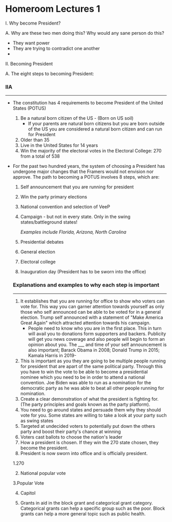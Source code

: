 # Homeroom Lectures 1

I. Why become President?

A. Why are these two men doing this? Why would any sane person do this?

- They want power
- They are trying to contradict one another
- 

II. Becoming President

A. The eight steps to becoming President:

### IIA

---

- The constitution has 4 requirements to become President of the United States (POTUS)
    1. Be a natural born citizen of the US - (Born on US soil) 
        - If your parents are natural born citizens but you are born outside of the US you are considered a natural born citizen and can run for President
    2. Older than 35
    3. Live in the United States for 14 years
    4. Win the majority of the electoral votes in the Electoral College: 270 from a total of 538
- For the past two hundred years, the system of choosing a President has undergone major changes that the Framers would not envision nor approve. The path to becoming a POTUS involves 8 steps, which are:
    1. Self announcement that you are running for president 
    2. Win the party primary elections
    3. National convention and selection of VeeP
    4. Campaign - but not in every state. Only in the swing states/battleground states! 

        *Examples include Florida, Arizona, North Carolina*

    5. Presidential debates
    6. General election
    7. Electoral college
    8. Inauguration day (President has to be sworn into the office)

    ### Explanations and examples to why each step is important

    ---

    1. It establishes that you are running for office to show who voters can vote for. This way you can garner attention towards yourself as only those who self announced can be able to be voted for in a general election. Trump self announced with a statement of "Make America Great Again" which attracted attention towards his campaign. 
        - People need to know who you are in the first place. This in turn will avail you to donations form supporters and backers. Publicity will get you news coverage and also people will begin to form an opinion about you. The ___ and time of your self announcement is also important; Barack Obama in 2008; Donald Trump in 2015; Kamala Harris in 2019-
    2. This is important as you they are going to be multiple people running for president that are apart of the same political party. Through this you have to win the vote to be able to become a presidential nominee which you need to be in order to attend a national convention. Joe Biden was able to run as a nomination for the democratic party as he was able to beat all other people running for nomination.
    3. Create a clear demonstration of what the president is fighting for. (The party principles and goals known as the party platform). 
    4. You need to go around states and persuade them why they should vote for you. Some states are willing to take a look at your party such as swing states 
    5. Targeted at undecided voters to potentially put down the others party and boost their party's chance at winning
    6. Voters cast ballots to choose the nation's leader
    7. How a president is chosen. If they win the 270 state chosen, they become the president.
    8. President is now sworn into office and is officially president.

    1.270

    2. National popular vote

    3.Popular Vote

    4. Capitol

    5. Grants in aid in the block grant and categorical grant category. Categorical grants can help a specific group such as the poor. Block grants can help a more general topic such as public health.